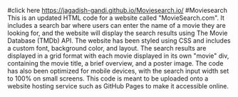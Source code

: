 #click here https://jagadish-gandi.github.io/Moviesearch.io/
#Moviesearch
This is an updated HTML code for a website called "MovieSearch.com". It includes a search bar where users can enter the name of a movie they are looking for, and the website will display the search results using The Movie Database (TMDb) API. The website has been styled using CSS and includes a custom font, background color, and layout. The search results are displayed in a grid format with each movie displayed in its own "movie" div, containing the movie title, a brief overview, and a poster image. The code has also been optimized for mobile devices, with the search input width set to 100% on small screens. This code is meant to be uploaded onto a website hosting service such as GitHub Pages to make it accessible online.
